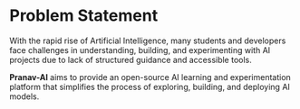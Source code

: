 # Problem Statement

With the rapid rise of Artificial Intelligence, many students and developers face challenges in understanding, building, and experimenting with AI projects due to lack of structured guidance and accessible tools.  

**Pranav-AI** aims to provide an open-source AI learning and experimentation platform that simplifies the process of exploring, building, and deploying AI models.
